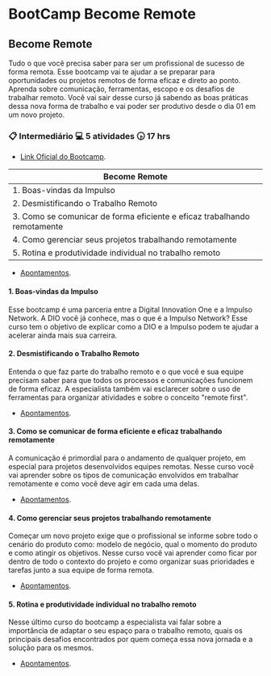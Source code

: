 # BootCamp Become Remote

## Become Remote

Tudo o que você precisa saber para ser um profissional de sucesso de forma remota. Esse bootcamp vai te ajudar a se preparar para oportunidades ou projetos remotos de forma eficaz e direto ao ponto. Aprenda sobre comunicação, ferramentas, escopo e os desafios de trabalhar remoto. Você vai sair desse curso já sabendo as boas práticas dessa nova forma de trabalho e vai poder ser produtivo desde o dia 01 em um novo projeto.

### :clipboard: Intermediário  :computer: 5 atividades  :clock430: 17 hrs

- [Link Oficial do Bootcamp](https://web.digitalinnovation.one/track/become-remote).


| Become Remote  |
|---|
| 1. Boas-vindas da Impulso  |
| 2. Desmistificando o Trabalho Remoto  |
| 3. Como se comunicar de forma eficiente e eficaz trabalhando remotamente  |
| 4. Como gerenciar seus projetos trabalhando remotamente  |
| 5. Rotina e produtividade individual no trabalho remoto  |

- [Apontamentos](https://github.com/VagnerBellacosa/Curso_BecomeRemote).

#### 1. Boas-vindas da Impulso
Esse bootcamp é uma parceria entre a Digital Innovation One e a Impulso Network. A DIO você já conhece, mas o que é a Impulso Network? Esse curso tem o objetivo de explicar como a DIO e a Impulso podem te ajudar a acelerar ainda mais sua carreira.

#### 2. Desmistificando o Trabalho Remoto
Entenda o que faz parte do trabalho remoto e o que você e sua equipe precisam saber para que todos os processos e comunicações funcionem de forma eficaz. A especialista também vai esclarecer sobre o uso de ferramentas para organizar atividades e sobre o conceito "remote first".


 - [Apontamentos](https://github.com/VagnerBellacosa/Curso_BecomeRemote/blob/main/DesmistificandoOTrabalhoRemoto/DesmistificandoOTrabalhoRemoto.md).

#### 3. Como se comunicar de forma eficiente e eficaz trabalhando remotamente
A comunicação é primordial para o andamento de qualquer projeto, em especial para projetos desenvolvidos equipes remotas. Nesse curso você vai aprender sobre os tipos de comunicação envolvidos em trabalhar remotamente e como você deve agir em cada uma delas.

 - [Apontamentos](https://github.com/VagnerBellacosa/Curso_BecomeRemote/blob/main/ComoSeComunicarDeFormaEficienteEEficazTrabalhandoRemotamente/ComoSeComunicarDeFormaEficienteEEficazTrabalhandoRemotamente.md).

#### 4. Como gerenciar seus projetos trabalhando remotamente

Começar um novo projeto exige que o profissional se informe sobre todo o cenário do produto como: modelo de negócio, qual o momento do produto e como atingir os objetivos. Nesse curso você vai aprender como ficar por dentro de todo o contexto do projeto e como organizar suas prioridades e tarefas junto a sua equipe de forma remota.

 - [Apontamentos](https://github.com/VagnerBellacosa/Curso_BecomeRemote/blob/main/ComoGerenciarSeusProjetosTrabalhandoRemotamente/ComoGerenciarSeusProjetosTrabalhandoRemotamente.md).

#### 5. Rotina e produtividade individual no trabalho remoto

Nesse último curso do bootcamp a especialista vai falar sobre a importância de adaptar o seu espaço para o trabalho remoto, quais os principais desafios encontrados por quem começa essa nova jornada e a solução para os mesmos.

 - [Apontamentos](https://github.com/VagnerBellacosa/Curso_BecomeRemote/blob/main/RotinaEProdutividadeIndividualNoTrabalhoRemoto/RotinaEProdutividadeIndividualNoTrabalhoRemoto.md).
